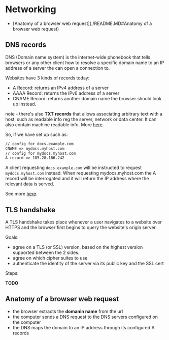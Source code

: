 # Networking

- [Anatomy of a browser web request](./README.MD#Anatomy of a browser web request)

## DNS records

DNS (Domain name system) is the internet-wide phonebook that tells browsers or any other client how to resolve a specific domain name to an IP address of a server the can open a connection to.

Websites have 3 kinds of records today:

- A Record: returns an IPv4 address of a server
- AAAA Record: returns the IPv6 address of a server
- CNAME Record: returns another domain name the browser should look up instead.

note - there's also **TXT records** that allows associating arbitrary text with a host, such as readable info reg the server, network or data center. It can also contain machine readable info. More [here](https://en.wikipedia.org/wiki/TXT_record).

So, if we have set up such as:

```md
// config for docs.example.com
CNAME => mydocs.myhost.com
// config for mydocs.myhost.com
A record => 185.28.186.242
```

A client requesting `docs.example.com` will be instructed to request `mydocs.myhost.com` instead.
When requesting mydocs.myhost.com the A record will be interrogated and it will return the IP address where the relevant data is served.

See more [here](https://www.netlify.com/blog/2016/01/12/this-weekends-ddos-attack-and-whats-in-a-cname/).

## TLS handshake

A TLS handshake takes place whenever a user navigates to a website over HTTPS and the browser first begins to query the website's origin server.

Goals:

- agree on a TLS (or SSL) version, based on the highest version supported between the 2 sides.
- agree on which cipher suites to use
- authenticate the identity of the server via its public key and the SSL cert

Steps:

**TODO**

## Anatomy of a browser web request

- the browser extracts the **domanin name** from the url
- the computer sends a DNS request to the DNS servers configured on the computer
- the DNS maps the domain to an IP address through its configured A records
